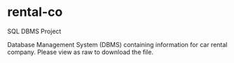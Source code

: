 # rental-co
SQL DBMS Project


Database Management System (DBMS) containing information for car rental company.
Please view as raw to download the file.
